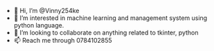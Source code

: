 - 👋 Hi, I’m @Vinny254ke
- 👀 I’m interested in machine learning and management system using python language.
- 💞️ I’m looking to collaborate on anything related to tkinter, python
- 📫 Reach me through 0784102855
  
<!---
Vinny254ke/Vinny254ke is a ✨ special ✨ repository because its `README.md` (this file) appears on your GitHub profile.
You can click the Preview link to take a look at your changes.
--->
